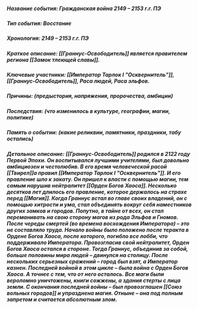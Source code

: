 ##### **Название события**:  Гражданская война 2149 – 2153 г.г. ПЭ
##### **Тип события**: Восстание
##### **Хронология**: 2149 – 2153 г.г. ПЭ
##### **Краткое описание**: [[Граннус-Освободитель]] является правителем региона [[Замок тлеющей славы]].
##### **Ключевые участники**: [[Император Тарлок I "Осквернитель"]], [[Граннус-Освободитель]], Раса людей, Раса эльфов.
##### **Причины**: (предыстория, напряжения, пророчества, амбиции)
##### **Последствия**: (что изменилось в культуре, географии, магии, политике)
##### **Память о событии**: (какие реликвии, памятники, праздники, табу остались)
##### **Детальное описание:** [[Граннус-Освободитель]] родился в 2122 году Первой Эпохи. Он воспитывался лучшими учителями, был довольно амбициозен и честолюбив. В его время человеческой расой [[Твирел]]а правил [[Император Тарлок I "Осквернитель"]]. И его правление шло к закату. Он пришел к власти с помощью магии, тем самым нарушив нейтралитет [[Орден Богов Хаоса]]. Несколько десятков лет длилось его правление, которое держалось на страхе перед [[Магия]]. Когда Граннус встал во главе своих владений, он с помощью хитрости и ума, стал объединять вокруг себя наместников других замков и городов. Попутно, в тайне от всех, он стал переманивать на свою сторону магов из рода Эльфов и Гномов. После череды смертей (во времена восхождения Императора) – это не составляло труда. Начало войны было положено после теракта в Ордене Богов Хаоса, после которого, погибло все лобби, что поддерживало Императора. Провозгласив свой нейтралитет, Орден Богов Хаоса остался в стороне. Тогда Граннус, объединив за собой, больше половины мира людей – двинулся на столицу. После нескольких серьезных сражений – город был взят, а Император казнен. Последней войной в этом цикле – была война с Орден Богов Хаоса. А точнее с тем, что от него осталось. Все маги были вероломно уничтожены, книги сожжены, а здания стерты с лица земли. С окончания последней войны – был провозглашен [[Союз вольных городов]] и упразднена магия. Отныне – она под полным запретом и считается абсолютным злом.